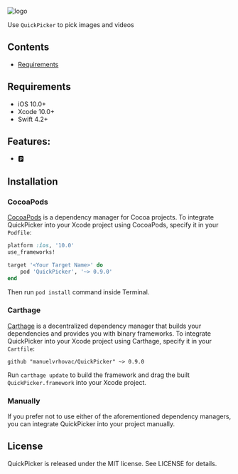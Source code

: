 
![logo](https://github.com/manuelvrhovac/resources/blob/master/QuickPicker_logo.jpg?raw=true)

Use `QuickPicker` to pick images and videos

## Contents

- [Requirements](#requirements)

## Requirements

- iOS 10.0+
- Xcode 10.0+
- Swift 4.2+

## Features:
- 🅿️ 

## Installation

### CocoaPods

[CocoaPods](http://cocoapods.org) is a dependency manager for Cocoa projects. To integrate QuickPicker into your Xcode project using CocoaPods, specify it in your `Podfile`:

```ruby
platform :ios, '10.0'
use_frameworks!

target '<Your Target Name>' do
    pod 'QuickPicker', '~> 0.9.0'
end
```

Then run `pod install` command inside Terminal.



### Carthage

[Carthage](https://github.com/Carthage/Carthage) is a decentralized dependency manager that builds your dependencies and provides you with binary frameworks. To integrate QuickPicker into your Xcode project using Carthage, specify it in your `Cartfile`:

```ogdl
github "manuelvrhovac/QuickPicker" ~> 0.9.0
```

Run `carthage update` to build the framework and drag the built `QuickPicker.framework` into your Xcode project.

### Manually

If you prefer not to use either of the aforementioned dependency managers, you can integrate QuickPicker into your project manually.


## License

QuickPicker is released under the MIT license. See LICENSE for details.

